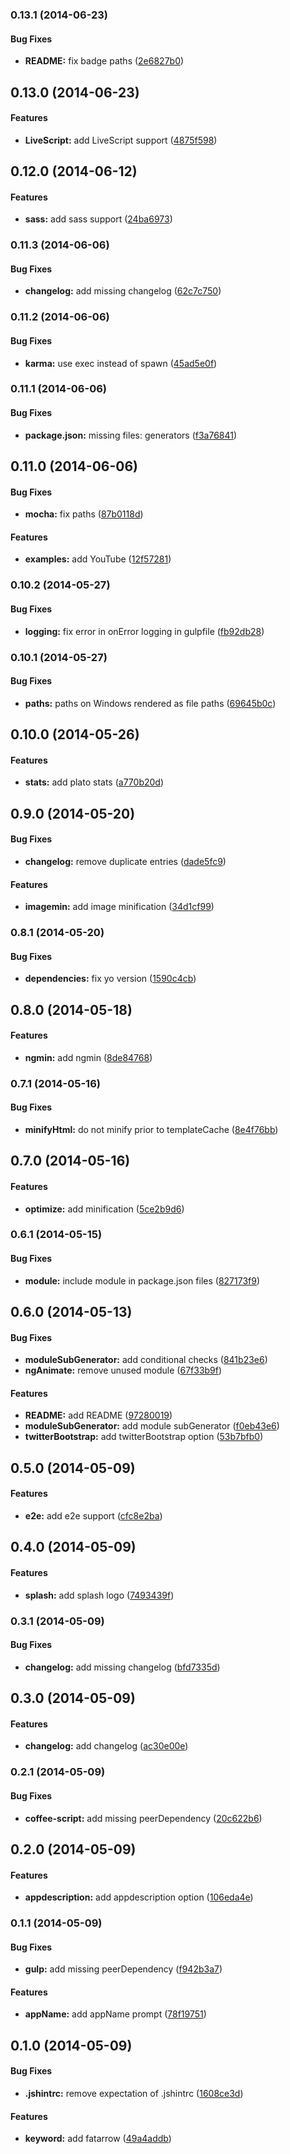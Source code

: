 ### 0.13.1 (2014-06-23)


#### Bug Fixes

* **README:** fix badge paths ([2e6827b0](CaryLandholt/generator-fatarrow/commit/2e6827b0d08473e6e136484a4f9c849bb7d3a010))


## 0.13.0 (2014-06-23)


#### Features

* **LiveScript:** add LiveScript support ([4875f598](CaryLandholt/generator-fatarrow/commit/4875f5980d241717aa504ffa37ce261027bc4a3b))


## 0.12.0 (2014-06-12)


#### Features

* **sass:** add sass support ([24ba6973](CaryLandholt/generator-fatarrow/commit/24ba6973a666b3951feaed75b66ddac5368040ab))


### 0.11.3 (2014-06-06)


#### Bug Fixes

* **changelog:** add missing changelog ([62c7c750](CaryLandholt/generator-fatarrow/commit/62c7c7507b9da63151009531039805331e454023))


### 0.11.2 (2014-06-06)


#### Bug Fixes

* **karma:** use exec instead of spawn ([45ad5e0f](CaryLandholt/generator-fatarrow/commit/45ad5e0fcc238485e82a033ef78a0bc225fee343))


### 0.11.1 (2014-06-06)


#### Bug Fixes

* **package.json:** missing files: generators ([f3a76841](CaryLandholt/generator-fatarrow/commit/f3a76841dd9202f970dc940ac14f508b074d0e2d))


## 0.11.0 (2014-06-06)


#### Bug Fixes

* **mocha:** fix paths ([87b0118d](CaryLandholt/generator-fatarrow/commit/87b0118d9186dc0e659de5afd1ceaeaa478aae28))


#### Features

* **examples:** add YouTube ([12f57281](CaryLandholt/generator-fatarrow/commit/12f5728112d980e909c8cdad661702ffb35fa321))


<a name="0.10.2"></a>
### 0.10.2  (2014-05-27)


#### Bug Fixes

* **logging:** fix error in onError logging in gulpfile ([fb92db28](CaryLandholt/generator-fatarrow/commit/fb92db2864b959fe4e16d7cc60a91f7c7ef62f44))


<a name="0.10.1"></a>
### 0.10.1  (2014-05-27)


#### Bug Fixes

* **paths:** paths on Windows rendered as file paths ([69645b0c](CaryLandholt/generator-fatarrow/commit/69645b0cbcfd3a087f5ed6815a8f0d0a091bd843))


<a name="0.10.0"></a>
## 0.10.0  (2014-05-26)


#### Features

* **stats:** add plato stats ([a770b20d](CaryLandholt/generator-fatarrow/commit/a770b20df39d848543971971479c56bed408ebbb))


<a name="0.9.0"></a>
## 0.9.0  (2014-05-20)


#### Bug Fixes

* **changelog:** remove duplicate entries ([dade5fc9](CaryLandholt/generator-fatarrow/commit/dade5fc9811857a3b7f61dee7b515c3a52e81f6c))


#### Features

* **imagemin:** add image minification ([34d1cf99](CaryLandholt/generator-fatarrow/commit/34d1cf9973b21896fd1a8b12d4c972009b71da62))


<a name="0.8.1"></a>
### 0.8.1  (2014-05-20)


#### Bug Fixes

* **dependencies:** fix yo version ([1590c4cb](CaryLandholt/generator-fatarrow/commit/1590c4cba09ecc026765461dd2919484f785cf6a))


<a name="0.8.0"></a>
## 0.8.0  (2014-05-18)


#### Features

* **ngmin:** add ngmin ([8de84768](CaryLandholt/generator-fatarrow/commit/8de847683a4f92ed87fc0a4b4be387a87038c991))


<a name="0.7.1"></a>
### 0.7.1  (2014-05-16)


#### Bug Fixes

* **minifyHtml:** do not minify prior to templateCache ([8e4f76bb](CaryLandholt/generator-fatarrow/commit/8e4f76bbbc95972e1c953ba9f4c6574ece67f911))


<a name="0.7.0"></a>
## 0.7.0  (2014-05-16)


#### Features

* **optimize:** add minification ([5ce2b9d6](CaryLandholt/generator-fatarrow/commit/5ce2b9d66535ea7cf64771d54412d945e078afa9))


<a name="0.6.1"></a>
### 0.6.1  (2014-05-15)


#### Bug Fixes

* **module:** include module in package.json files ([827173f9](CaryLandholt/generator-fatarrow/commit/827173f9347f62f628ed09b9693414893c927ffe))


<a name="0.6.0"></a>
## 0.6.0  (2014-05-13)


#### Bug Fixes

* **moduleSubGenerator:** add conditional checks ([841b23e6](CaryLandholt/generator-fatarrow/commit/841b23e6d79b8df221cfa13307b6b37a4902289b))
* **ngAnimate:** remove unused module ([67f33b9f](CaryLandholt/generator-fatarrow/commit/67f33b9f576c0b010d7a3c982c573d5b2e82e929))


#### Features

* **README:** add README ([97280019](CaryLandholt/generator-fatarrow/commit/97280019d0832be09cd90e367d6f40082f878e49))
* **moduleSubGenerator:** add module subGenerator ([f0eb43e6](CaryLandholt/generator-fatarrow/commit/f0eb43e64aa4d9ce10c118a991df1090e7c4ed74))
* **twitterBootstrap:** add twitterBootstrap option ([53b7bfb0](CaryLandholt/generator-fatarrow/commit/53b7bfb0b7f9d4bb07890ddb9b269c0c08542f8f))


<a name="0.5.0"></a>
## 0.5.0  (2014-05-09)


#### Features

* **e2e:** add e2e support ([cfc8e2ba](CaryLandholt/generator-fatarrow/commit/cfc8e2ba6eda2738d169cd5be460a6d2b50efd04))


<a name="0.4.0"></a>
## 0.4.0  (2014-05-09)


#### Features

* **splash:** add splash logo ([7493439f](CaryLandholt/generator-fatarrow/commit/7493439f654d8bf1cd926a12f43c8bde8491a65b))


<a name="0.3.1"></a>
### 0.3.1  (2014-05-09)


#### Bug Fixes

* **changelog:** add missing changelog ([bfd7335d](CaryLandholt/generator-fatarrow/commit/bfd7335d0d410d4732f7c6514717f6a37928d318))


<a name="0.3.0"></a>
## 0.3.0  (2014-05-09)


#### Features

* **changelog:** add changelog ([ac30e00e](CaryLandholt/generator-fatarrow/commit/ac30e00e66a99078ea5709f6341962fe99ed1822))


<a name="0.2.1"></a>
### 0.2.1  (2014-05-09)


#### Bug Fixes

* **coffee-script:** add missing peerDependency ([20c622b6](CaryLandholt/generator-fatarrow/commit/20c622b617fb333d00fa02f0f10c3d175c44359c))


<a name="0.2.0"></a>
## 0.2.0  (2014-05-09)


#### Features

* **appdescription:** add appdescription option ([106eda4e](CaryLandholt/generator-fatarrow/commit/106eda4ec521c9e2c274be842f7675fae268ca9c))


<a name="0.1.1"></a>
### 0.1.1  (2014-05-09)


#### Bug Fixes

* **gulp:** add missing peerDependency ([f942b3a7](CaryLandholt/generator-fatarrow/commit/f942b3a7f1ea031d9c3e7cfe5d62617e224b0973))


#### Features

* **appName:** add appName prompt ([78f19751](CaryLandholt/generator-fatarrow/commit/78f1975120fc72ec3343a06e5441fb1e2c80dcae))


<a name="0.1.0"></a>
## 0.1.0  (2014-05-09)


#### Bug Fixes

* **.jshintrc:** remove expectation of .jshintrc ([1608ce3d](CaryLandholt/generator-fatarrow/commit/1608ce3d1371052b66114d222dd9ca1b86a38838))


#### Features

* **keyword:** add fatarrow ([49a4addb](CaryLandholt/generator-fatarrow/commit/49a4addb631c971987cfad48d62b67934301db76))
